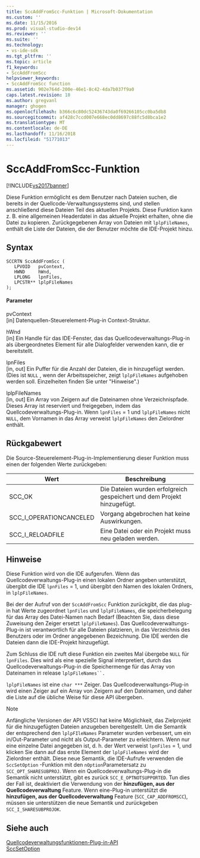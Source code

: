 ```yaml
---
title: SccAddFromScc-Funktion | Microsoft-Dokumentation
ms.custom: ''
ms.date: 11/15/2016
ms.prod: visual-studio-dev14
ms.reviewer: ''
ms.suite: ''
ms.technology:
- vs-ide-sdk
ms.tgt_pltfrm: ''
ms.topic: article
f1_keywords:
- SccAddFromScc
helpviewer_keywords:
- SccAddFromScc function
ms.assetid: 902e764d-200e-46e1-8c42-4da7b037f9a0
caps.latest.revision: 18
ms.author: gregvanl
manager: ghogen
ms.openlocfilehash: b366c6c80dc52436743da0f69266105cc0ba5db8
ms.sourcegitcommit: af428c7ccd007e668ec0dd8697c88fc5d8bca1e2
ms.translationtype: MT
ms.contentlocale: de-DE
ms.lasthandoff: 11/16/2018
ms.locfileid: "51771013"
---
```

# <a name="sccaddfromscc-function"></a>SccAddFromScc-Funktion
[!INCLUDE[vs2017banner](../includes/vs2017banner.md)]

Diese Funktion ermöglicht es dem Benutzer nach Dateien suchen, die bereits in der Quellcode-Verwaltungssystems sind, und stellen anschließend diese Dateien Teil des aktuellen Projekts. Diese Funktion kann z. B. eine allgemeinen Headerdatei in das aktuelle Projekt erhalten, ohne die Datei zu kopieren. Zurückgegebenen Array von Dateien mit `lplpFileNames`, enthält die Liste der Dateien, die der Benutzer möchte die IDE-Projekt hinzu.  
  
## <a name="syntax"></a>Syntax  
  
```cpp#  
SCCRTN SccAddFromScc (  
   LPVOID   pvContext,  
   HWND     hWnd,  
   LPLONG   lpnFiles,  
   LPCSTR** lplpFileNames  
);  
```  
  
#### <a name="parameters"></a>Parameter  
 pvContext  
 [in] Datenquellen-Steuerelement-Plug-in Context-Struktur.  
  
 hWnd  
 [in] Ein Handle für das IDE-Fenster, das das Quellcodeverwaltungs-Plug-in als übergeordnetes Element für alle Dialogfelder verwenden kann, die er bereitstellt.  
  
 lpnFiles  
 [in, out] Ein Puffer für die Anzahl der Dateien, die in hinzugefügt werden. (Dies ist `NULL` , wenn der Arbeitsspeicher, zeigt `lplpFileNames` aufgehoben werden soll. Einzelheiten finden Sie unter "Hinweise".)  
  
 lplpFileNames  
 [in, out] Ein Array von Zeigern auf die Dateinamen ohne Verzeichnispfade. Dieses Array ist reserviert und freigegeben, indem das Quellcodeverwaltungs-Plug-in. Wenn `lpnFiles` = 1 und `lplpFileNames` nicht `NULL`, dem Vornamen in das Array verweist `lplpFileNames` den Zielordner enthält.  
  
## <a name="return-value"></a>Rückgabewert  
 Die Source-Steuerelement-Plug-in-Implementierung dieser Funktion muss einen der folgenden Werte zurückgeben:  
  
|Wert|Beschreibung|  
|-----------|-----------------|  
|SCC_OK|Die Dateien wurden erfolgreich gespeichert und dem Projekt hinzugefügt.|  
|SCC_I_OPERATIONCANCELED|Vorgang abgebrochen hat keine Auswirkungen.|  
|SCC_I_RELOADFILE|Eine Datei oder ein Projekt muss neu geladen werden.|  
  
## <a name="remarks"></a>Hinweise  
 Diese Funktion wird von die IDE aufgerufen. Wenn das Quellcodeverwaltungs-Plug-in einen lokalen Ordner angeben unterstützt, übergibt die IDE `lpnFiles` = 1, und übergibt den Namen des lokalen Ordners, in `lplpFileNames`.  
  
 Bei der der Aufruf von der `SccAddFromScc` Funktion zurückgibt, die das plug-in hat Werte zugeordnet `lpnFiles` und `lplpFileNames`, die speicherbelegung für das Array des Datei-Namen nach Bedarf (Beachten Sie, dass diese Zuweisung den Zeiger ersetzt `lplpFileNames`). Das Quellcodeverwaltungs-Plug-in ist verantwortlich für alle Dateien platzieren, in das Verzeichnis des Benutzers oder im Ordner angegebenen Bezeichnung. Die IDE werden die Dateien dann die IDE-Projekt hinzugefügt.  
  
 Zum Schluss die IDE ruft diese Funktion ein zweites Mal übergebe `NULL` für `lpnFiles`. Dies wird als eine spezielle Signal interpretiert, durch das Quellcodeverwaltungs-Plug-in die Speichermenge für das Array von Dateinamen in release `lplpFileNames``.`  
  
 `lplpFileNames` ist eine `char ***` Zeiger. Das Quellcodeverwaltungs-Plug-in wird einen Zeiger auf ein Array von Zeigern auf den Dateinamen, und daher die Liste auf die übliche Weise für diese API übergeben.  
  
> [!NOTE]
>  Anfängliche Versionen der API VSSCI hat keine Möglichkeit, das Zielprojekt für die hinzugefügten Dateien anzugeben bereitgestellt. Um die Semantik der entsprechend den `lplpFIleNames` Parameter wurden verbessert, um ein in/Out-Parameter und nicht als Output-Parameter zu erleichtern. Wenn nur eine einzelne Datei angegeben ist, d. h. der Wert verweist `lpnFiles` = 1, und klicken Sie dann auf das erste Element der `lplpFileNames` wird der Zielordner enthält. Diese neue Semantik, die IDE-Aufrufe verwenden die `SccSetOption` -Funktion mit den `nOption`Parametersatz zu `SCC_OPT_SHARESUBPROJ`. Wenn ein Quellcodeverwaltungs-Plug-in die Semantik nicht unterstützt, gibt es zurück `SCC_E_OPTNOTSUPPORTED`. Tun dies der Fall ist, deaktiviert die Verwendung von der **hinzufügen, aus der Quellcodeverwaltung** Feature. Wenn eine-Plug-in unterstützt die **hinzufügen, aus der Quellcodeverwaltung** Feature (`SCC_CAP_ADDFROMSCC`), müssen sie unterstützen die neue Semantik und zurückgeben `SCC_I_SHARESUBPROJOK`.  
  
## <a name="see-also"></a>Siehe auch  
 [Quellcodeverwaltungsfunktionen-Plug-in-API](../extensibility/source-control-plug-in-api-functions.md)   
 [SccSetOption](../extensibility/sccsetoption-function.md)

